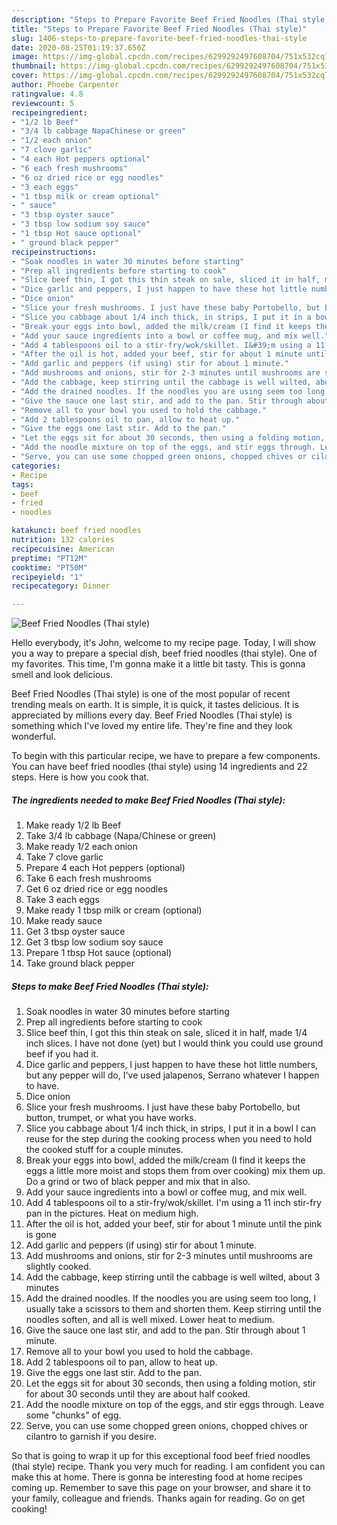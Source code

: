 ```yaml
---
description: "Steps to Prepare Favorite Beef Fried Noodles (Thai style)"
title: "Steps to Prepare Favorite Beef Fried Noodles (Thai style)"
slug: 1406-steps-to-prepare-favorite-beef-fried-noodles-thai-style
date: 2020-08-25T01:19:37.650Z
image: https://img-global.cpcdn.com/recipes/6299292497608704/751x532cq70/beef-fried-noodles-thai-style-recipe-main-photo.jpg
thumbnail: https://img-global.cpcdn.com/recipes/6299292497608704/751x532cq70/beef-fried-noodles-thai-style-recipe-main-photo.jpg
cover: https://img-global.cpcdn.com/recipes/6299292497608704/751x532cq70/beef-fried-noodles-thai-style-recipe-main-photo.jpg
author: Phoebe Carpenter
ratingvalue: 4.8
reviewcount: 5
recipeingredient:
- "1/2 lb Beef"
- "3/4 lb cabbage NapaChinese or green"
- "1/2 each onion"
- "7 clove garlic"
- "4 each Hot peppers optional"
- "6 each fresh mushrooms"
- "6 oz dried rice or egg noodles"
- "3 each eggs"
- "1 tbsp milk or cream optional"
- " sauce"
- "3 tbsp oyster sauce"
- "3 tbsp low sodium soy sauce"
- "1 tbsp Hot sauce optional"
- " ground black pepper"
recipeinstructions:
- "Soak noodles in water 30 minutes before starting"
- "Prep all ingredients before starting to cook"
- "Slice beef thin, I got this thin steak on sale, sliced it in half, made 1/4 inch slices. I have not done (yet) but I would think you could use ground beef if you had it."
- "Dice garlic and peppers, I just happen to have these hot little numbers, but any pepper will do, I&#39;ve used jalapenos, Serrano whatever I happen to have."
- "Dice onion"
- "Slice your fresh mushrooms. I just have these baby Portobello, but button, trumpet, or what you have works."
- "Slice you cabbage about 1/4 inch thick, in strips, I put it in a bowl I can reuse for the step during the cooking process when you need to hold the cooked stuff for a couple minutes."
- "Break your eggs into bowl, added the milk/cream (I find it keeps the eggs a little more moist and stops them from over cooking) mix them up. Do a grind or two of black pepper and mix that in also."
- "Add your sauce ingredients into a bowl or coffee mug, and mix well."
- "Add 4 tablespoons oil to a stir-fry/wok/skillet. I&#39;m using a 11 inch stir-fry pan in the pictures. Heat on medium high."
- "After the oil is hot, added your beef, stir for about 1 minute until the pink is gone"
- "Add garlic and peppers (if using) stir for about 1 minute."
- "Add mushrooms and onions, stir for 2-3 minutes until mushrooms are slightly cooked."
- "Add the cabbage, keep stirring until the cabbage is well wilted, about 3 minutes"
- "Add the drained noodles. If the noodles you are using seem too long, I usually take a scissors to them and shorten them. Keep stirring until the noodles soften, and all is well mixed. Lower heat to medium."
- "Give the sauce one last stir, and add to the pan. Stir through about 1 minute."
- "Remove all to your bowl you used to hold the cabbage."
- "Add 2 tablespoons oil to pan, allow to heat up."
- "Give the eggs one last stir. Add to the pan."
- "Let the eggs sit for about 30 seconds, then using a folding motion, stir for about 30 seconds until they are about half cooked."
- "Add the noodle mixture on top of the eggs, and stir eggs through. Leave some &#34;chunks&#34; of egg."
- "Serve, you can use some chopped green onions, chopped chives or cilantro to garnish if you desire."
categories:
- Recipe
tags:
- beef
- fried
- noodles

katakunci: beef fried noodles 
nutrition: 132 calories
recipecuisine: American
preptime: "PT12M"
cooktime: "PT50M"
recipeyield: "1"
recipecategory: Dinner

---
```



![Beef Fried Noodles (Thai style)](https://img-global.cpcdn.com/recipes/6299292497608704/751x532cq70/beef-fried-noodles-thai-style-recipe-main-photo.jpg)

Hello everybody, it's John, welcome to my recipe page. Today, I will show you a way to prepare a special dish, beef fried noodles (thai style). One of my favorites. This time, I'm gonna make it a little bit tasty. This is gonna smell and look delicious.



Beef Fried Noodles (Thai style) is one of the most popular of recent trending meals on earth. It is simple, it is quick, it tastes delicious. It is appreciated by millions every day. Beef Fried Noodles (Thai style) is something which I've loved my entire life. They're fine and they look wonderful.


To begin with this particular recipe, we have to prepare a few components. You can have beef fried noodles (thai style) using 14 ingredients and 22 steps. Here is how you cook that.

<!--inarticleads1-->

##### The ingredients needed to make Beef Fried Noodles (Thai style):

1. Make ready 1/2 lb Beef
1. Take 3/4 lb cabbage (Napa/Chinese or green)
1. Make ready 1/2 each onion
1. Take 7 clove garlic
1. Prepare 4 each Hot peppers (optional)
1. Take 6 each fresh mushrooms
1. Get 6 oz dried rice or egg noodles
1. Take 3 each eggs
1. Make ready 1 tbsp milk or cream (optional)
1. Make ready  sauce
1. Get 3 tbsp oyster sauce
1. Get 3 tbsp low sodium soy sauce
1. Prepare 1 tbsp Hot sauce (optional)
1. Take  ground black pepper




<!--inarticleads2-->

##### Steps to make Beef Fried Noodles (Thai style):

1. Soak noodles in water 30 minutes before starting
1. Prep all ingredients before starting to cook
1. Slice beef thin, I got this thin steak on sale, sliced it in half, made 1/4 inch slices. I have not done (yet) but I would think you could use ground beef if you had it.
1. Dice garlic and peppers, I just happen to have these hot little numbers, but any pepper will do, I&#39;ve used jalapenos, Serrano whatever I happen to have.
1. Dice onion
1. Slice your fresh mushrooms. I just have these baby Portobello, but button, trumpet, or what you have works.
1. Slice you cabbage about 1/4 inch thick, in strips, I put it in a bowl I can reuse for the step during the cooking process when you need to hold the cooked stuff for a couple minutes.
1. Break your eggs into bowl, added the milk/cream (I find it keeps the eggs a little more moist and stops them from over cooking) mix them up. Do a grind or two of black pepper and mix that in also.
1. Add your sauce ingredients into a bowl or coffee mug, and mix well.
1. Add 4 tablespoons oil to a stir-fry/wok/skillet. I&#39;m using a 11 inch stir-fry pan in the pictures. Heat on medium high.
1. After the oil is hot, added your beef, stir for about 1 minute until the pink is gone
1. Add garlic and peppers (if using) stir for about 1 minute.
1. Add mushrooms and onions, stir for 2-3 minutes until mushrooms are slightly cooked.
1. Add the cabbage, keep stirring until the cabbage is well wilted, about 3 minutes
1. Add the drained noodles. If the noodles you are using seem too long, I usually take a scissors to them and shorten them. Keep stirring until the noodles soften, and all is well mixed. Lower heat to medium.
1. Give the sauce one last stir, and add to the pan. Stir through about 1 minute.
1. Remove all to your bowl you used to hold the cabbage.
1. Add 2 tablespoons oil to pan, allow to heat up.
1. Give the eggs one last stir. Add to the pan.
1. Let the eggs sit for about 30 seconds, then using a folding motion, stir for about 30 seconds until they are about half cooked.
1. Add the noodle mixture on top of the eggs, and stir eggs through. Leave some &#34;chunks&#34; of egg.
1. Serve, you can use some chopped green onions, chopped chives or cilantro to garnish if you desire.




So that is going to wrap it up for this exceptional food beef fried noodles (thai style) recipe. Thank you very much for reading. I am confident you can make this at home. There is gonna be interesting food at home recipes coming up. Remember to save this page on your browser, and share it to your family, colleague and friends. Thanks again for reading. Go on get cooking!
